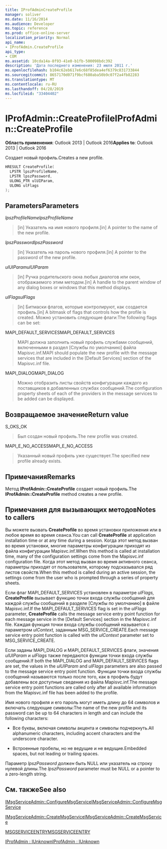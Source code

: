 ```yaml
---
title: IProfAdminCreateProfile
manager: soliver
ms.date: 11/16/2014
ms.audience: Developer
ms.topic: reference
ms.prod: office-online-server
localization_priority: Normal
api_name:
- IProfAdmin.CreateProfile
api_type:
- COM
ms.assetid: 10cda14a-8f93-41e0-b1fb-500098bdc392
description: 'Дата последнего изменения: 23 июля 2011 г.'
ms.openlocfilehash: b104c62eb617e6c68f85dea4ef6379c831733844
ms.sourcegitcommit: 8657170d071f9bcf680aba50b9c07f2a4fb82283
ms.translationtype: MT
ms.contentlocale: ru-RU
ms.lasthandoff: 04/28/2019
ms.locfileid: "33404402"
---
```

# <a name="iprofadmincreateprofile"></a><span data-ttu-id="8afa4-103">IProfAdmin::CreateProfile</span><span class="sxs-lookup"><span data-stu-id="8afa4-103">IProfAdmin::CreateProfile</span></span>

  
  
<span data-ttu-id="8afa4-104">**Область применения**: Outlook 2013 | Outlook 2016</span><span class="sxs-lookup"><span data-stu-id="8afa4-104">**Applies to**: Outlook 2013 | Outlook 2016</span></span> 
  
<span data-ttu-id="8afa4-105">Создает новый профиль.</span><span class="sxs-lookup"><span data-stu-id="8afa4-105">Creates a new profile.</span></span>
  
```cpp
HRESULT CreateProfile(
  LPSTR lpszProfileName,
  LPSTR lpszPassword,
  ULONG_PTR ulUIParam,
  ULONG ulFlags
);
```

## <a name="parameters"></a><span data-ttu-id="8afa4-106">Parameters</span><span class="sxs-lookup"><span data-stu-id="8afa4-106">Parameters</span></span>

 <span data-ttu-id="8afa4-107">_lpszProfileName_</span><span class="sxs-lookup"><span data-stu-id="8afa4-107">_lpszProfileName_</span></span>
  
> <span data-ttu-id="8afa4-108">[in] Указатель на имя нового профиля.</span><span class="sxs-lookup"><span data-stu-id="8afa4-108">[in] A pointer to the name of the new profile.</span></span>
    
 <span data-ttu-id="8afa4-109">_lpszPassword_</span><span class="sxs-lookup"><span data-stu-id="8afa4-109">_lpszPassword_</span></span>
  
> <span data-ttu-id="8afa4-110">[in] Указатель на пароль нового профиля.</span><span class="sxs-lookup"><span data-stu-id="8afa4-110">[in] A pointer to the password of the new profile.</span></span> 
    
 <span data-ttu-id="8afa4-111">_ulUIParam_</span><span class="sxs-lookup"><span data-stu-id="8afa4-111">_ulUIParam_</span></span>
  
> <span data-ttu-id="8afa4-112">[in] Ручка родительского окна любых диалогов или окон, отображаемого этим методом.</span><span class="sxs-lookup"><span data-stu-id="8afa4-112">[in] A handle to the parent window of any dialog boxes or windows that this method displays.</span></span>
    
 <span data-ttu-id="8afa4-113">_ulFlags_</span><span class="sxs-lookup"><span data-stu-id="8afa4-113">_ulFlags_</span></span>
  
> <span data-ttu-id="8afa4-114">[in] Битмаски флагов, которые контролируют, как создается профиль.</span><span class="sxs-lookup"><span data-stu-id="8afa4-114">[in] A bitmask of flags that controls how the profile is created.</span></span> <span data-ttu-id="8afa4-115">Можно установить следующие флаги:</span><span class="sxs-lookup"><span data-stu-id="8afa4-115">The following flags can be set:</span></span>
    
<span data-ttu-id="8afa4-116">MAPI_DEFAULT_SERVICES</span><span class="sxs-lookup"><span data-stu-id="8afa4-116">MAPI_DEFAULT_SERVICES</span></span> 
  
> <span data-ttu-id="8afa4-117">MAPI должна заполнить новый профиль службами сообщений, включенными в раздел [Службы по умолчанию] файла Mapisvc.inf.</span><span class="sxs-lookup"><span data-stu-id="8afa4-117">MAPI should populate the new profile with the message services that are included in the [Default Services] section of the Mapisvc.inf file.</span></span>
    
<span data-ttu-id="8afa4-118">MAPI_DIALOG</span><span class="sxs-lookup"><span data-stu-id="8afa4-118">MAPI_DIALOG</span></span> 
  
> <span data-ttu-id="8afa4-119">Можно отобразить листы свойств конфигурации каждого из поставщиков в добавленных службах сообщений.</span><span class="sxs-lookup"><span data-stu-id="8afa4-119">The configuration property sheets of each of the providers in the message services to be added can be displayed.</span></span> 
    
## <a name="return-value"></a><span data-ttu-id="8afa4-120">Возвращаемое значение</span><span class="sxs-lookup"><span data-stu-id="8afa4-120">Return value</span></span>

<span data-ttu-id="8afa4-121">S_OK</span><span class="sxs-lookup"><span data-stu-id="8afa4-121">S_OK</span></span> 
  
> <span data-ttu-id="8afa4-122">Был создан новый профиль.</span><span class="sxs-lookup"><span data-stu-id="8afa4-122">The new profile was created.</span></span>
    
<span data-ttu-id="8afa4-123">MAPI_E_NO_ACCESS</span><span class="sxs-lookup"><span data-stu-id="8afa4-123">MAPI_E_NO_ACCESS</span></span> 
  
> <span data-ttu-id="8afa4-124">Указанный новый профиль уже существует.</span><span class="sxs-lookup"><span data-stu-id="8afa4-124">The specified new profile already exists.</span></span>
    
## <a name="remarks"></a><span data-ttu-id="8afa4-125">Примечания</span><span class="sxs-lookup"><span data-stu-id="8afa4-125">Remarks</span></span>

<span data-ttu-id="8afa4-126">Метод **IProfAdmin::CreateProfile** создает новый профиль.</span><span class="sxs-lookup"><span data-stu-id="8afa4-126">The **IProfAdmin::CreateProfile** method creates a new profile.</span></span> 
  
## <a name="notes-to-callers"></a><span data-ttu-id="8afa4-127">Примечания для вызывающих методов</span><span class="sxs-lookup"><span data-stu-id="8afa4-127">Notes to callers</span></span>

<span data-ttu-id="8afa4-128">Вы можете вызвать **CreateProfile** во время установки приложения или в любое время во время сеанса.</span><span class="sxs-lookup"><span data-stu-id="8afa4-128">You can call **CreateProfile** at application installation time or at any time during a session.</span></span> <span data-ttu-id="8afa4-129">Когда этот метод вызван во время установки, многие параметры конфигурации приходят из файла конфигурации Mapisvc.inf.</span><span class="sxs-lookup"><span data-stu-id="8afa4-129">When this method is called at installation time, many of the configuration settings come from the Mapisvc.inf configuration file.</span></span> <span data-ttu-id="8afa4-130">Когда этот метод вызван во время активного сеанса, параметры приходят от пользователя, которому подсказывался ряд листов свойств.</span><span class="sxs-lookup"><span data-stu-id="8afa4-130">When this method is called during an active session, the settings come from the user who is prompted through a series of property sheets.</span></span> 
  
<span data-ttu-id="8afa4-131">Если флаг MAPI_DEFAULT_SERVICES установлен в параметре  _ulFlags,_ **CreateProfile** вызывает функцию точки входа службы сообщений для каждой службы сообщений в разделе [Службы по умолчанию] в файле Mapisvc.inf.</span><span class="sxs-lookup"><span data-stu-id="8afa4-131">If the MAPI_DEFAULT_SERVICES flag is set in the  _ulFlags_ parameter, **CreateProfile** calls the message service entry point function for each message service in the [Default Services] section in the Mapisvc.inf file.</span></span> <span data-ttu-id="8afa4-132">Каждая функция точки входа службы сообщений называется с параметром  _ulContext,_ заданным MSG_SERVICE_CREATE.</span><span class="sxs-lookup"><span data-stu-id="8afa4-132">Each message service entry point function is called with the  _ulContext_ parameter set to MSG_SERVICE_CREATE.</span></span> 
  
<span data-ttu-id="8afa4-133">Если заданы MAPI_DIALOG и MAPI_DEFAULT_SERVICES флаги, значения  _ulUIParam_ и  _ulFlags_ также передаются функции точки входа службы сообщений.</span><span class="sxs-lookup"><span data-stu-id="8afa4-133">If both the MAPI_DIALOG and MAPI_DEFAULT_SERVICES flags are set, the values in the  _ulUIParam_ and  _ulFlags_ parameters are also passed to the message service entry point function.</span></span> <span data-ttu-id="8afa4-134">Функции точки входа службы сообщений называются только после того, как в профиль будут добавлены все доступные сведения из файла Mapisvc.inf.</span><span class="sxs-lookup"><span data-stu-id="8afa4-134">The message service entry point functions are called only after all available information from the Mapisvc.inf file has been added to the profile.</span></span> 
  
<span data-ttu-id="8afa4-135">Имя нового профиля и его пароль могут иметь длину до 64 символов и включать следующие символы:</span><span class="sxs-lookup"><span data-stu-id="8afa4-135">The name of the new profile and its password can be up to 64 characters in length and can include the following characters:</span></span>
  
- <span data-ttu-id="8afa4-136">Все буквы, включая символы акцента и символы подчеркнуть.</span><span class="sxs-lookup"><span data-stu-id="8afa4-136">All alphanumeric characters, including accent characters and the underscore character.</span></span>
    
- <span data-ttu-id="8afa4-137">Встроенные пробелы, но не ведущие и не ведущие.</span><span class="sxs-lookup"><span data-stu-id="8afa4-137">Embedded spaces, but not leading or trailing spaces.</span></span>
    
<span data-ttu-id="8afa4-138">Параметр  _lpszPassword должен_ быть NULL или указатель на строку нулевой длины.</span><span class="sxs-lookup"><span data-stu-id="8afa4-138">The  _lpszPassword_ parameter must be NULL or a pointer to a zero-length string.</span></span> 
  
## <a name="see-also"></a><span data-ttu-id="8afa4-139">См. также</span><span class="sxs-lookup"><span data-stu-id="8afa4-139">See also</span></span>



[<span data-ttu-id="8afa4-140">IMsgServiceAdmin::ConfigureMsgService</span><span class="sxs-lookup"><span data-stu-id="8afa4-140">IMsgServiceAdmin::ConfigureMsgService</span></span>](imsgserviceadmin-configuremsgservice.md)
  
[<span data-ttu-id="8afa4-141">IMsgServiceAdmin::CreateMsgService</span><span class="sxs-lookup"><span data-stu-id="8afa4-141">IMsgServiceAdmin::CreateMsgService</span></span>](imsgserviceadmin-createmsgservice.md)
  
[<span data-ttu-id="8afa4-142">MSGSERVICEENTRY</span><span class="sxs-lookup"><span data-stu-id="8afa4-142">MSGSERVICEENTRY</span></span>](msgserviceentry.md)
  
[<span data-ttu-id="8afa4-143">IProfAdmin : IUnknown</span><span class="sxs-lookup"><span data-stu-id="8afa4-143">IProfAdmin : IUnknown</span></span>](iprofadminiunknown.md)

